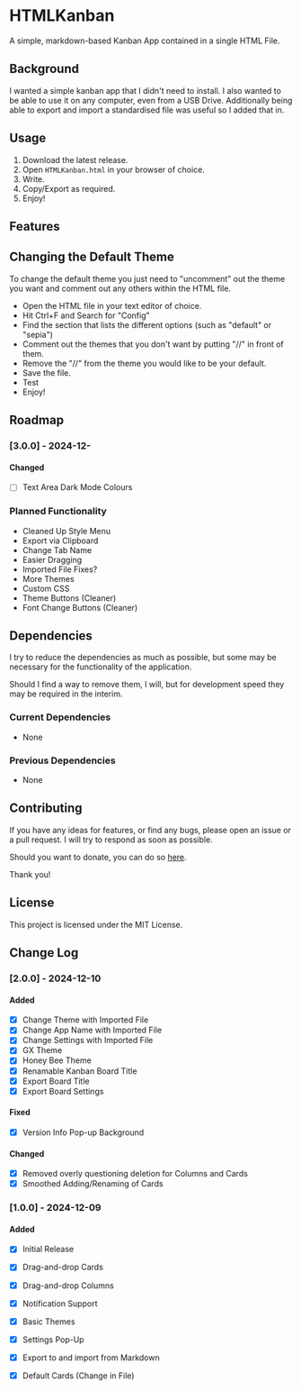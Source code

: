 # HTMLKanban
A simple, markdown-based Kanban App contained in a single HTML File.

## Background
I wanted a simple kanban app that I didn't need to install. I also wanted to be able to use it on any computer, even from a USB Drive. Additionally being able to export and import a standardised file was useful so I added that in.

## Usage
1. Download the latest release.
2. Open `HTMLKanban.html` in your browser of choice.
3. Write.
4. Copy/Export as required.
5. Enjoy!

## Features

## Changing the Default Theme
To change the default theme you just need to "uncomment" out the theme you want and comment out any others within the HTML file.
- Open the HTML file in your text editor of choice.
- Hit Ctrl+F and Search for "Config"
- Find the section that lists the different options (such as "default" or "sepia")
- Comment out the themes that you don't want by putting "//" in front of them.
- Remove the "//" from the theme you would like to be your default.
- Save the file.
- Test
- Enjoy!

## Roadmap

### [3.0.0] - 2024-12-

#### Changed

- [ ] Text Area Dark Mode Colours

### Planned Functionality
- Cleaned Up Style Menu
- Export via Clipboard
- Change Tab Name
- Easier Dragging
- Imported File Fixes?
- More Themes
- Custom CSS
- Theme Buttons (Cleaner)
- Font Change Buttons (Cleaner)

## Dependencies
I try to reduce the dependencies as much as possible, but some may be necessary for the functionality of the application.

Should I find a way to remove them, I will, but for development speed they may be required in the interim.

### Current Dependencies
- None

### Previous Dependencies
- None

## Contributing
If you have any ideas for features, or find any bugs, please open an issue or a pull request. I will try to respond as soon as possible.

Should you want to donate, you can do so [here](https://www.buymeacoffee.com/caddickbrown).

Thank you!

## License
This project is licensed under the MIT License.

## Change Log

### [2.0.0] - 2024-12-10

#### Added

- [x] Change Theme with Imported File
- [x] Change App Name with Imported File
- [x] Change Settings with Imported File
- [x] GX Theme
- [x] Honey Bee Theme
- [x] Renamable Kanban Board Title
- [x] Export Board Title
- [x] Export Board Settings

#### Fixed

- [x] Version Info Pop-up Background

#### Changed

- [x] Removed overly questioning deletion for Columns and Cards
- [x] Smoothed Adding/Renaming of Cards

### [1.0.0] - 2024-12-09

#### Added

- [x] Initial Release
- [x] Drag-and-drop Cards
- [x] Drag-and-drop Columns
- [x] Notification Support
- [x] Basic Themes
- [x] Settings Pop-Up
- [x] Export to and import from Markdown
- [x] Default Cards (Change in File)

